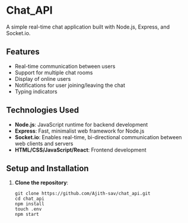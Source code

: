 ﻿# Chat_API

A simple real-time chat application built with Node.js, Express, and Socket.io.

## Features

- Real-time communication between users
- Support for multiple chat rooms
- Display of online users
- Notifications for user joining/leaving the chat
- Typing indicators

## Technologies Used

- **Node.js**: JavaScript runtime for backend development
- **Express**: Fast, minimalist web framework for Node.js
- **Socket.io**: Enables real-time, bi-directional communication between web clients and servers
- **HTML/CSS/JavaScript/React**: Frontend development

## Setup and Installation

1. **Clone the repository**:

   `git clone https://github.com/Ajith-sav/chat_api.git`<br>
   `cd chat_api`<br>
   `npm install`<br>
   `touch .env`<br>
   `npm start`
